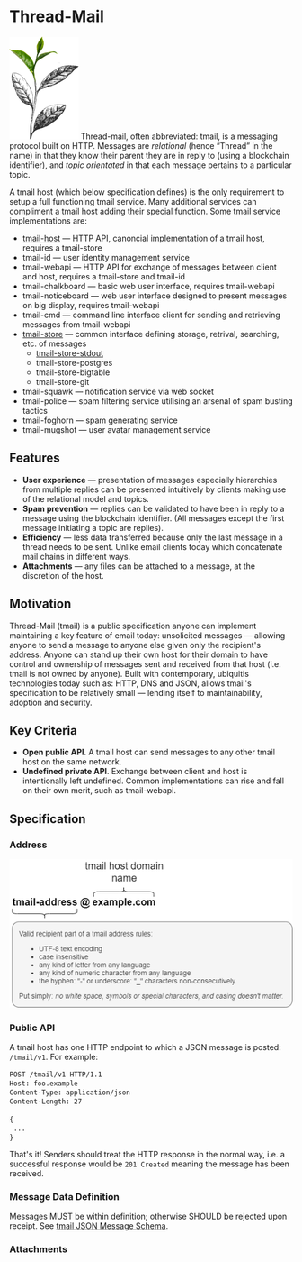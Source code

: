 # Thread-Mail
![Image of tea bud](ttree.png) Thread-mail, often abbreviated: tmail, is a messaging protocol built on HTTP. Messages are _relational_ (hence “Thread” in the name) in that they know their parent they are in reply to (using a blockchain identifier), and _topic orientated_ in that each message pertains to a particular topic. 

A tmail host (which below specification defines) is the only requirement to setup a full functioning tmail service. Many additional services can compliment a tmail host adding their special function. Some tmail service implementations are:

- [tmail-host](https://github.com/markmnl/tmail-host) — HTTP API, canoncial implementation of a tmail host, requires a tmail-store
- tmail-id — user identity management service
- tmail-webapi — HTTP API for exchange of messages between client and host, requires a tmail-store and tmail-id
- tmail-chalkboard — basic web user interface, requires tmail-webapi 
- tmail-noticeboard — web user interface designed to present messages on big display, requires tmail-webapi 
- tmail-cmd — command line interface client for sending and retrieving messages from tmail-webapi
- [tmail-store](https://github.com/markmnl/tmail-store) — common interface defining storage, retrival, searching, etc. of messages
    - [tmail-store-stdout](https://github.com/markmnl/tmail-store-stdout)
    - tmail-store-postgres
    - tmail-store-bigtable
    - tmail-store-git
- tmail-squawk — notification service via web socket
- tmail-police — spam filtering service utilising an arsenal of spam busting tactics
- tmail-foghorn — spam generating service
- tmail-mugshot — user avatar management service
  
## Features
- **User experience** — presentation of messages especially hierarchies from multiple replies can be presented intuitively by clients making use of the relational model and topics.
- **Spam prevention** — replies can be validated to have been in reply to a message using the blockchain identifier. (All messages except the first message initiating a topic are replies). 
- **Efficiency** — less data transferred because only the last message in a thread needs to be sent. Unlike email clients today which concatenate mail chains in different ways. 
- **Attachments** — any files can be attached to a message, at the discretion of the host.

## Motivation
Thread-Mail (tmail) is a public specification anyone can implement maintaining a key feature of email today: unsolicited messages — allowing anyone to send a message to anyone else given only the recipient's address. Anyone can stand up their own host for their domain to have control and ownership of messages sent and received from that host (i.e. tmail is not owned by anyone). Built with contemporary, ubiquitis technologies today such as: HTTP, DNS and JSON, allows tmail's specification to be relatively small — lending itself to maintainability, adoption and security.

## Key Criteria
- **Open public API**. A tmail host can send messages to any other tmail host on the same network.
- **Undefined private API**. Exchange between client and host is intentionally left undefined. Common implementations can rise and fall on their own merit, such as tmail-webapi.

## Specification
 
### Address
![Image tmail address specification](tmail-address.png) 
 
### Public API
A tmail host has one HTTP endpoint to which a JSON message is posted: `/tmail/v1`. For example:
 
```
POST /tmail/v1 HTTP/1.1
Host: foo.example
Content-Type: application/json
Content-Length: 27
 
{
 ... 
}
```
 
That's it! Senders should treat the HTTP response in the normal way, i.e. a successful response would be `201 Created` meaning the message has been received.
 
### Message Data Definition
Messages MUST be within definition; otherwise SHOULD be rejected upon receipt. See [tmail JSON Message Schema](msgschema.json).
 
### Attachments
 

